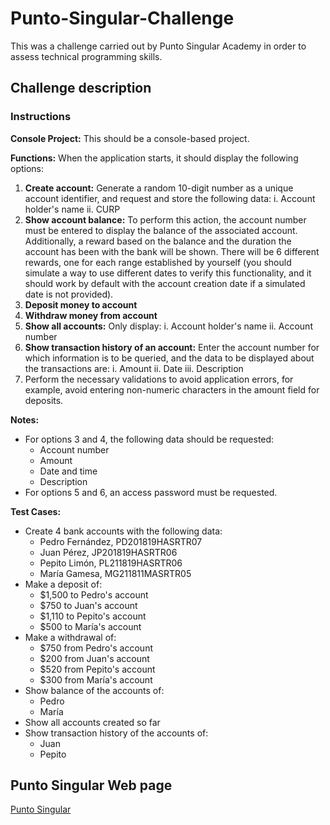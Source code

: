 # Punto-Singular-Challenge
This was a challenge carried out by Punto Singular Academy in order to assess technical programming skills.

## Challenge description
### Instructions

**Console Project:**
This should be a console-based project.

**Functions:**
When the application starts, it should display the following options:
1. **Create account:** Generate a random 10-digit number as a unique account identifier, and request and store the following data:
   i. Account holder's name
   ii. CURP
2. **Show account balance:** To perform this action, the account number must be entered to display the balance of the associated account. Additionally, a reward based on the balance and the duration the account has been with the bank will be shown. There will be 6 different rewards, one for each range established by yourself (you should simulate a way to use different dates to verify this functionality, and it should work by default with the account creation date if a simulated date is not provided).
3. **Deposit money to account**
4. **Withdraw money from account**
5. **Show all accounts:** Only display:
   i. Account holder's name
   ii. Account number
6. **Show transaction history of an account:** Enter the account number for which information is to be queried, and the data to be displayed about the transactions are:
   i. Amount
   ii. Date
   iii. Description
7. Perform the necessary validations to avoid application errors, for example, avoid entering non-numeric characters in the amount field for deposits.

**Notes:**
- For options 3 and 4, the following data should be requested:
  - Account number
  - Amount
  - Date and time
  - Description
- For options 5 and 6, an access password must be requested.

**Test Cases:**
- Create 4 bank accounts with the following data:
  - Pedro Fernández, PD201819HASRTR07
  - Juan Pérez, JP201819HASRTR06
  - Pepito Limón, PL211819HASRTR06
  - María Gamesa, MG211811MASRTR05
- Make a deposit of:
  - $1,500 to Pedro's account
  - $750 to Juan's account
  - $1,110 to Pepito's account
  - $500 to María's account
- Make a withdrawal of:
  - $750 from Pedro's account
  - $200 from Juan's account
  - $520 from Pepito's account
  - $300 from María's account
- Show balance of the accounts of:
  - Pedro
  - María
- Show all accounts created so far
- Show transaction history of the accounts of:
  - Juan
  - Pepito

## Punto Singular Web page
[Punto Singular](https://puntosingular.com)
